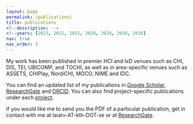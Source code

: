 ```yaml
---
layout: page
permalink: /publications/
title: publications
<!--description: -->
<!--years: [2023, 2022, 2021, 2020, 2019, 2018, 2016]
nav: true
nav_order: 3
---
```

My work has been published in premier HCI and IxD venues such as CHI, DIS, TEI, UBICOMP, and TOCHI, as well as in area-specific venues such as ASSETS, CHIPlay, NordiCHI, MOCO, NIME and IDC. 

You can find an updated list of my publications in [Google Scholar](https://scholar.google.com/citations?user=TFogrXkAAAAJ&hl=en), [ResearchGate](https://www.researchgate.net/profile/Laia-Turmo-Vidal) and [ORCID](https://orcid.org/0000-0002-1769-0138). You can also find project-specific publications under each [project](https://laiatv.github.io/projects/).

If you would like me to send you the PDF of a particular publication, get in contact with me at laiatv-AT-kth-DOT-se or at [ResearchGate](https://www.researchgate.net/profile/Laia-Turmo-Vidal).

<!-- _pages/publications.md -->
<!-- <div class="publications"> -->

<!-- {%- for y in page.years %} -->
<!--   <h2 class="year">{{y}}</h2> -->
<!--   {% bibliography -f papers -q @*[year={{y}}]* %} -->
<!-- {% endfor %} -->

<!-- </div> -->

